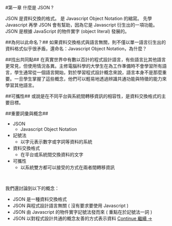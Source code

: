 #第一章 什麼是 JSON ?

<!-- ![](images/component-example.png) 可以塞圖 -->
 
 JSON 是資料交換的格式。
 是 Javascript Object Notation 的縮寫。
 先學 Javascript 再學 JSON 會有幫助，因為它是 Javascript 衍生出的一項功能。
 JSON 是根據 JavaScript 的物件實字 (object literal) 發展的。

##為何以此命名？##
如果資料交換格式與語言無關，則不僅以單一語言衍生出的資料格式似乎很矛盾，還命名：Javascript Object Notation，為什麼？

##找出共同點##
在真實世界中有數以百計的程式設計語言，有些語言比其他語言更常見，但使用情況各異。主修電腦科學的大學生在為工作準備時不會學習所有語言，學生通常從一個語言開始，對於學習程式設計概念來說，語言本身不是那麼重要。一旦學生掌握了這些概念，他們可以輕易地透過辨識共通功能與特徵的能力來學習其他語言。

##可攜性##
或說是在不同平台與系統間轉移資訊的相容性，是資料交換格式的主要目標。

##重要詞彙與概念##
* JSON
	* Javascript Object Notation
* 記號法
	* 以字元表示數字或字詞等資料的系統
* 資料交換格式
	* 在平台或系統間交換資料的文字
* 可攜性
	* 以系統雙方都可以接受的方式在兩者間轉移資訊

<br>

我們還討論到以下的概念：
* JSON 是一種資料交換格式
* JSON 與程式設計語言無關 ( 沒有要求要使用 Javascript )
* JSON 由 Javascript 的物件實字記號法發而來 ( 重點在於記號法一詞 )
* JSON 以對程式設計共通的概念友善的方式表示資料
[Continue 繼續 →](elements.md)
 <!-- {p:.pull-box} -->